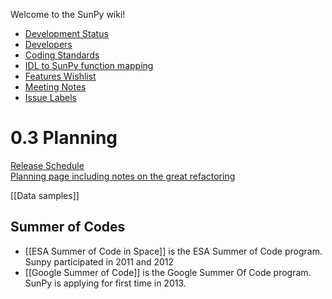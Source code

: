 Welcome to the SunPy wiki!

* [Development Status](https://github.com/sunpy/sunpy/wiki/Development-Status)
* [Developers](http://github.com/sunpy/sunpy/wiki/Developers)
* [Coding Standards](http://github.com/sunpy/sunpy/wiki/Developer-Standards)
* [IDL to SunPy function mapping](http://github.com/sunpy/sunpy/wiki/IDL-to-SunPy-function-mapping)
* [Features Wishlist](http://github.com/sunpy/sunpy/wiki/Feature-Wishlist)
* [Meeting Notes](http://github.com/sunpy/sunpy/wiki/Meeting-Notes)
* [Issue Labels](http://github.com/sunpy/sunpy/wiki/Issue-Labels)

# 0.3 Planning
[Release Schedule](https://github.com/sunpy/sunpy/wiki/0.3-Release-Schedule)  
[Planning page including notes on the great refactoring](https://github.com/sunpy/sunpy/wiki/0.3-Planning)

[[Data samples]]

## Summer of Codes
* [[ESA Summer of Code in Space]] is the ESA Summer of Code program.  Sunpy participated in 2011 and 2012 
* [[Google Summer of Code]] is the Google Summer Of Code program.  SunPy is applying for first time in 2013.